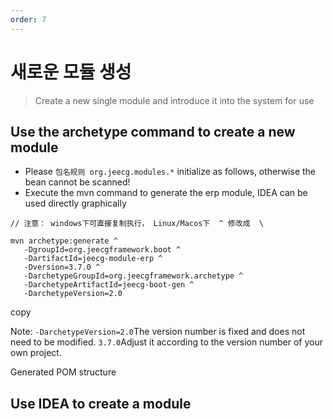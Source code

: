```yaml
---
order: 7
---
```


# 새로운 모듈 생성

> Create a new single module and introduce it into the system for use

## Use the archetype command to create a new module

- Please `包名规则 org.jeecg.modules.*` initialize as follows, otherwise the bean cannot be scanned!
- Execute the mvn command to generate the erp module, IDEA can be used directly graphically

```
// 注意： windows下可直接复制执行， Linux/Macos下  ^ 修改成  \

mvn archetype:generate ^
   -DgroupId=org.jeecgframework.boot ^
   -DartifactId=jeecg-module-erp ^
   -Dversion=3.7.0 ^
   -DarchetypeGroupId=org.jeecgframework.archetype ^
   -DarchetypeArtifactId=jeecg-boot-gen ^
   -DarchetypeVersion=2.0
```

copy

Note: `-DarchetypeVersion=2.0`The version number is fixed and does not need to be modified. `3.7.0`Adjust it according to the version number of your own project.

Generated POM structure

## Use IDEA to create a module
